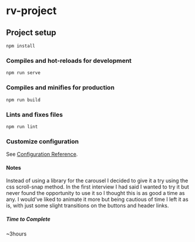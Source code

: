 # rv-project

## Project setup
```
npm install
```

### Compiles and hot-reloads for development
```
npm run serve
```

### Compiles and minifies for production
```
npm run build
```

### Lints and fixes files
```
npm run lint
```

### Customize configuration
See [Configuration Reference](https://cli.vuejs.org/config/).

#### Notes
Instead of using a library for the carousel I decided to give it a try using the css scroll-snap method. In the first interview I had said I wanted to try it but never found the opportunity to use it so I thought this is as good a time as any. I would've liked to animate it more but being cautious of time I left it as is, with just some slight transitions on the buttons and header links.

##### Time to Complete
~3hours 

